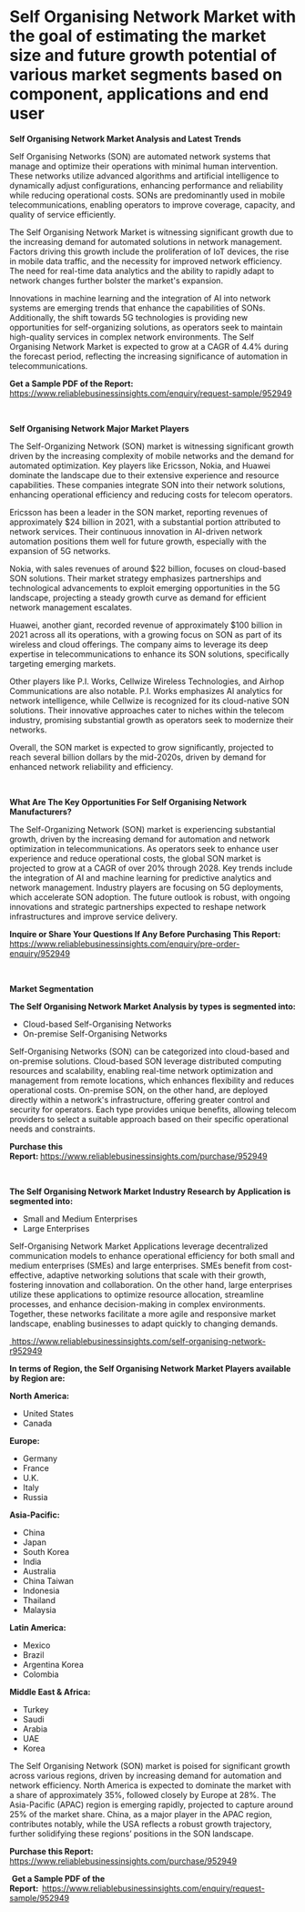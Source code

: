 <p><h1>Self Organising Network Market with the goal of estimating the market size and future growth potential of various market segments based on component, applications and end user</h1></p><p><strong>Self Organising Network Market Analysis and Latest Trends</strong></p>
<p><p>Self Organising Networks (SON) are automated network systems that manage and optimize their operations with minimal human intervention. These networks utilize advanced algorithms and artificial intelligence to dynamically adjust configurations, enhancing performance and reliability while reducing operational costs. SONs are predominantly used in mobile telecommunications, enabling operators to improve coverage, capacity, and quality of service efficiently.</p><p>The Self Organising Network Market is witnessing significant growth due to the increasing demand for automated solutions in network management. Factors driving this growth include the proliferation of IoT devices, the rise in mobile data traffic, and the necessity for improved network efficiency. The need for real-time data analytics and the ability to rapidly adapt to network changes further bolster the market's expansion. </p><p>Innovations in machine learning and the integration of AI into network systems are emerging trends that enhance the capabilities of SONs. Additionally, the shift towards 5G technologies is providing new opportunities for self-organizing solutions, as operators seek to maintain high-quality services in complex network environments. The Self Organising Network Market is expected to grow at a CAGR of 4.4% during the forecast period, reflecting the increasing significance of automation in telecommunications.</p></p>
<p><strong>Get a Sample PDF of the Report:&nbsp;</strong> <a href="https://www.reliablebusinessinsights.com/enquiry/request-sample/952949?utm_campaign=3539&utm_medium=2&utm_source=Github&utm_content=ia&utm_term=18042025&utm_id=self-organising-network">https://www.reliablebusinessinsights.com/enquiry/request-sample/952949</a></p>
<p>&nbsp;</p>
<p><strong>Self Organising Network Major Market Players</strong></p>
<p><p>The Self-Organizing Network (SON) market is witnessing significant growth driven by the increasing complexity of mobile networks and the demand for automated optimization. Key players like Ericsson, Nokia, and Huawei dominate the landscape due to their extensive experience and resource capabilities. These companies integrate SON into their network solutions, enhancing operational efficiency and reducing costs for telecom operators.</p><p>Ericsson has been a leader in the SON market, reporting revenues of approximately $24 billion in 2021, with a substantial portion attributed to network services. Their continuous innovation in AI-driven network automation positions them well for future growth, especially with the expansion of 5G networks.</p><p>Nokia, with sales revenues of around $22 billion, focuses on cloud-based SON solutions. Their market strategy emphasizes partnerships and technological advancements to exploit emerging opportunities in the 5G landscape, projecting a steady growth curve as demand for efficient network management escalates.</p><p>Huawei, another giant, recorded revenue of approximately $100 billion in 2021 across all its operations, with a growing focus on SON as part of its wireless and cloud offerings. The company aims to leverage its deep expertise in telecommunications to enhance its SON solutions, specifically targeting emerging markets.</p><p>Other players like P.I. Works, Cellwize Wireless Technologies, and Airhop Communications are also notable. P.I. Works emphasizes AI analytics for network intelligence, while Cellwize is recognized for its cloud-native SON solutions. Their innovative approaches cater to niches within the telecom industry, promising substantial growth as operators seek to modernize their networks.</p><p>Overall, the SON market is expected to grow significantly, projected to reach several billion dollars by the mid-2020s, driven by demand for enhanced network reliability and efficiency.</p></p>
<p>&nbsp;</p>
<p><strong>What Are The Key Opportunities For Self Organising Network Manufacturers?</strong></p>
<p><p>The Self-Organizing Network (SON) market is experiencing substantial growth, driven by the increasing demand for automation and network optimization in telecommunications. As operators seek to enhance user experience and reduce operational costs, the global SON market is projected to grow at a CAGR of over 20% through 2028. Key trends include the integration of AI and machine learning for predictive analytics and network management. Industry players are focusing on 5G deployments, which accelerate SON adoption. The future outlook is robust, with ongoing innovations and strategic partnerships expected to reshape network infrastructures and improve service delivery.</p></p>
<p><strong>Inquire or Share Your Questions If Any Before Purchasing This Report:</strong> <a href="https://www.reliablebusinessinsights.com/enquiry/pre-order-enquiry/952949?utm_campaign=3539&utm_medium=2&utm_source=Github&utm_content=ia&utm_term=18042025&utm_id=self-organising-network">https://www.reliablebusinessinsights.com/enquiry/pre-order-enquiry/952949</a></p>
<p>&nbsp;</p>
<p><strong>Market Segmentation</strong></p>
<p><strong>The Self Organising Network Market Analysis by types is segmented into:</strong></p>
<p><ul><li>Cloud-based Self-Organising Networks</li><li>On-premise Self-Organising Networks</li></ul></p>
<p><p>Self-Organising Networks (SON) can be categorized into cloud-based and on-premise solutions. Cloud-based SON leverage distributed computing resources and scalability, enabling real-time network optimization and management from remote locations, which enhances flexibility and reduces operational costs. On-premise SON, on the other hand, are deployed directly within a network's infrastructure, offering greater control and security for operators. Each type provides unique benefits, allowing telecom providers to select a suitable approach based on their specific operational needs and constraints.</p></p>
<p><strong>Purchase this Report:&nbsp;</strong><a href="https://www.reliablebusinessinsights.com/purchase/952949?utm_campaign=3539&utm_medium=2&utm_source=Github&utm_content=ia&utm_term=18042025&utm_id=self-organising-network">https://www.reliablebusinessinsights.com/purchase/952949</a></p>
<p>&nbsp;</p>
<p><strong>The Self Organising Network Market Industry Research by Application is segmented into:</strong></p>
<p><ul><li>Small and Medium Enterprises</li><li>Large Enterprises</li></ul></p>
<p><p>Self-Organising Network Market Applications leverage decentralized communication models to enhance operational efficiency for both small and medium enterprises (SMEs) and large enterprises. SMEs benefit from cost-effective, adaptive networking solutions that scale with their growth, fostering innovation and collaboration. On the other hand, large enterprises utilize these applications to optimize resource allocation, streamline processes, and enhance decision-making in complex environments. Together, these networks facilitate a more agile and responsive market landscape, enabling businesses to adapt quickly to changing demands.</p></p>
<p><a href="https://www.reliablebusinessinsights.com/self-organising-network-r952949?utm_campaign=3539&utm_medium=2&utm_source=Github&utm_content=ia&utm_term=18042025&utm_id=self-organising-network">&nbsp;https://www.reliablebusinessinsights.com/self-organising-network-r952949</a></p>
<p><strong>In terms of Region, the Self Organising Network Market Players available by Region are:</strong></p>
<p>
    <p> <strong> North America: </strong>
        <ul>
            <li>United States</li>
            <li>Canada</li>
        </ul>
        </p> 
    <p> <strong> Europe: </strong>
        <ul>
            <li>Germany</li>
            <li>France</li>
            <li>U.K.</li>
            <li>Italy</li>
            <li>Russia</li>
        </ul>
        </p> 
    <p> <strong> Asia-Pacific: </strong>
        <ul>
            <li>China</li>
            <li>Japan</li>
            <li>South Korea</li>
            <li>India</li>
            <li>Australia</li>
            <li>China Taiwan</li>
            <li>Indonesia</li>
            <li>Thailand</li>
            <li>Malaysia</li>
        </ul>
        </p> 
    <p> <strong> Latin America: </strong>
        <ul>
            <li>Mexico</li>
            <li>Brazil</li>
            <li>Argentina Korea</li>
            <li>Colombia</li>
        </ul>
        </p> 
    <p> <strong> Middle East & Africa: </strong>
        <ul>
            <li>Turkey</li>
            <li>Saudi</li>
            <li>Arabia</li>
            <li>UAE</li>
            <li>Korea</li>
        </ul>
    </p>
    </p>
<p><p>The Self Organising Network (SON) market is poised for significant growth across various regions, driven by increasing demand for automation and network efficiency. North America is expected to dominate the market with a share of approximately 35%, followed closely by Europe at 28%. The Asia-Pacific (APAC) region is emerging rapidly, projected to capture around 25% of the market share. China, as a major player in the APAC region, contributes notably, while the USA reflects a robust growth trajectory, further solidifying these regions’ positions in the SON landscape.</p></p>
<p><strong>Purchase this Report: </strong><a href="https://www.reliablebusinessinsights.com/purchase/952949?utm_campaign=3539&utm_medium=2&utm_source=Github&utm_content=ia&utm_term=18042025&utm_id=self-organising-network">https://www.reliablebusinessinsights.com/purchase/952949</a></p>
<p>&nbsp;<strong>Get a Sample PDF of the Report:&nbsp;&nbsp;</strong><a href="https://www.reliablebusinessinsights.com/enquiry/request-sample/952949?utm_campaign=3539&utm_medium=2&utm_source=Github&utm_content=ia&utm_term=18042025&utm_id=self-organising-network">https://www.reliablebusinessinsights.com/enquiry/request-sample/952949</a></p>
<p><strong></strong></p>
<p><p></p><p></p><p></p></p>